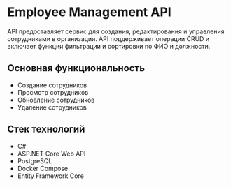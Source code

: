 # Employee Management API
API предоставляет сервис для создания, редактирования и управления сотрудниками в организации. API поддерживает операции CRUD и включает функции фильтрации и сортировки по ФИО и должности.

## Основная функциональность
- Создание сотрудников
- Просмотр сотрудников
- Обновление сотрудников
- Удаление сотрудников

## Стек технологий
- C#
- ASP.NET Core Web API
- PostgreSQL
- Docker Compose
- Entity Framework Core 
